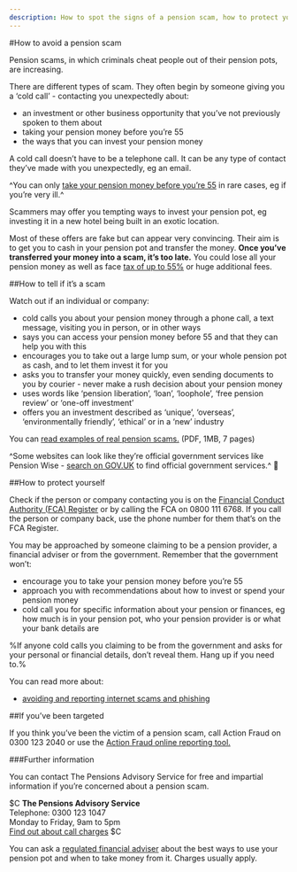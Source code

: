 ```yaml
---
description: How to spot the signs of a pension scam, how to protect yourself, and what to do if you’ve been targeted.
---
```


#How to avoid a pension scam

Pension scams, in which criminals cheat people out of their pension pots, are increasing.

There are different types of scam. They often begin by someone giving you a ‘cold call’ - contacting you unexpectedly about:

- an investment or other business opportunity that you’ve not previously spoken to them about
- taking your pension money before you’re 55
- the ways that you can invest your pension money

A cold call doesn’t have to be a telephone call. It can be any type of contact they’ve made with you unexpectedly, eg an email.

^You can only [take your pension money before you’re 55](https://www.gov.uk/early-retirement-pension/personal-and-workplace-pensions) in rare cases, eg if you’re very ill.^

Scammers may offer you tempting ways to invest your pension pot, eg investing it in a new hotel being built in an exotic location.

Most of these offers are fake but can appear very convincing. Their aim is to get you to cash in your pension pot and transfer the money. **Once you’ve transferred your money into a scam, it’s too late.** You could lose all your pension money as well as face [tax of up to 55%](https://www.gov.uk/tax-on-pension/higher-tax-on-unauthorised-payments) or huge additional fees.


##How to tell if it’s a scam

Watch out if an individual or company:

* cold calls you about your pension money through a phone call, a text message, visiting you in person, or in other ways
* says you can access your pension money before 55 and that they can help you with this
* encourages you to take out a large lump sum, or your whole pension pot as cash, and to let them invest it for you
* asks you to transfer your money quickly, even sending documents to you by courier - never make a rush decision about your pension money
* uses words like ‘pension liberation’, ‘loan’, ‘loophole’, ‘free pension review’ or ‘one-off investment’
* offers you an investment described as ‘unique’, ‘overseas’, ‘environmentally friendly’, ‘ethical’ or in a ‘new’ industry

You can [read examples of real pension scams.](http://www.pensionsadvisoryservice.org.uk/content/publications-files/uploads/members_detailed_booklet_7_page.pdf) (PDF, 1MB, 7 pages)

^Some websites can look like they’re official government services like Pension Wise - [search on GOV.UK](https://www.gov.uk) to find official government services.^


##How to protect yourself


Check if the person or company contacting you is on the [Financial Conduct Authority (FCA) Register](http://www.fca.org.uk/register) or by calling the FCA on 0800 111 6768. If you call the person or company back, use the phone number for them that’s on the FCA Register.

You may be approached by someone claiming to be a pension provider, a financial adviser or from the government. Remember that the government won’t:

* encourage you to take your pension money before you’re 55
* approach you with recommendations about how to invest or spend your pension money
* cold call you for specific information about your pension or finances, eg how much is in your pension pot, who your pension provider is or what your bank details are

%If anyone cold calls you claiming to be from the government and asks for your personal or financial details, don’t reveal them. Hang up if you need to.%

You can read more about:

- [avoiding and reporting internet scams and phishing](https://www.gov.uk/report-suspicious-emails-websites-phishing)



##If you’ve been targeted


If you think you’ve been the victim of a pension scam, call Action Fraud on 0300 123 2040 or use the [Action Fraud online reporting tool.](http://www.actionfraud.police.uk/report-a-fraud-including-online-crime)


###Further information

You can contact The Pensions Advisory Service for free and impartial information if you’re
concerned about a pension scam.

$C
**The Pensions Advisory Service**<br />
Telephone: 0300 123 1047<br />
Monday to Friday, 9am to 5pm<br />
[Find out about call charges](https://www.gov.uk/call-charges)
$C


You can ask a [regulated financial adviser](http://www.fsa.gov.uk/register/home.do) about the best ways to use your pension pot and when to take money from it. Charges usually apply.
